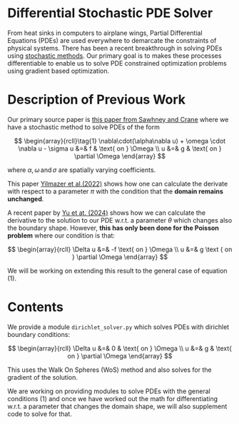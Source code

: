 # Differential Stochastic PDE Solver
From heat sinks in computers to airplane wings, Partial Differential Equations (PDEs) are used everywhere to demarcate the constraints of physical systems. There has been a recent breakthrough in solving PDEs using [stochastic methods](https://cs.dartmouth.edu/~wjarosz/publications/sawhneyseyb22gridfree.html). Our primary goal is to makes these processes differentiable to enable us to solve PDE constrained optimization problems using gradient based optimization.

# Description of Previous Work
Our primary source paper is [this paper from Sawhney and Crane](https://cs.dartmouth.edu/~wjarosz/publications/sawhneyseyb22gridfree.html) where we have a stochastic method to solve PDEs of the form 

$$
   \begin{array}{rcll}\tag{1}
    \nabla\cdot(\alpha\nabla u) + \omega \cdot \nabla u - \sigma u &=& f & \text{ on } \Omega \\
    u &=& g & \text{ on } \partial \Omega
   \end{array}
$$

where $\alpha,\omega \, \text{and} \,\sigma$ are spatially varying coefficients. 

This paper [Yilmazer et al.(2022)](https://arxiv.org/pdf/2208.02114) shows how one can calculate the derivate with respect to a parameter $\pi$ with the condition that the **domain remains unchanged**.

A recent paper by [Yu et at. (2024)](https://www.shuangz.com/projects/diff-wos-sg24/diff-wos-sg24.pdf) shows how we can calculate the derivative to the solution to our PDE w.r.t. a parameter $\theta$ which changes also the boundary shape. However, **this has only been done for the Poisson problem** where our condition is that: 

$$
   \begin{array}{rcll}
     \Delta u &=& -f \text{ on } \Omega \\
     u &=& g \text { on } \partial \Omega
   \end{array}
$$


We will be working on extending this result to the general case of equation (1).
# Contents
We provide a module ``dirichlet_solver.py`` which solves PDEs with dirichlet boundary conditions: 

$$
   \begin{array}{rcll}
     \Delta u &=& 0 & \text{ on } \Omega \\
     u &=& g & \text{ on } \partial \Omega
   \end{array}
$$

This uses the Walk On Spheres (WoS) method and also solves for the gradient of the solution. 

We are working on providing modules to solve PDEs with the general conditions (1) and once we have worked out the math for differentiating w.r.t. a parameter that changes the domain shape, we will also supplement code to solve for that.  

